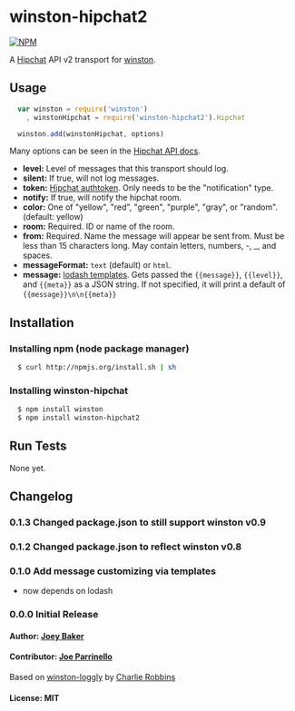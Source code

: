 # winston-hipchat2

[![NPM](https://nodei.co/npm/winston-hipchat.png)](https://nodei.co/npm/winston-hipchat/)

A [Hipchat][0] API v2 transport for [winston][1].

## Usage
``` js
  var winston = require('winston')
    , winstonHipchat = require('winston-hipchat2').Hipchat

  winston.add(winstonHipchat, options)
```

Many options can be seen in the [Hipchat API docs](https://www.hipchat.com/docs/api/method/rooms/message).

* __level:__ Level of messages that this transport should log.
* __silent:__ If true, will not log messages.
* __token:__ [Hipchat authtoken](https://uwn-test.hipchat.com/admin/api). Only needs to be the "notification" type.
* __notify:__ If true, will notify the hipchat room.
* __color:__ One of "yellow", "red", "green", "purple", "gray", or "random". (default: yellow)
* __room:__ Required. ID or name of the room.
* __from:__ Required. Name the message will appear be sent from. Must be less than 15 characters long. May contain letters, numbers, -, _, and spaces.
* __messageFormat:__ `text` (default) or `html`.
* __message:__ [lodash templates](http://lodash.com/docs#template). Gets passed the `{{message}}`, `{{level}}`, and `{{meta}}` as a JSON string. If not specified, it will print a default of `{{message}}\n\n{{meta}}`

## Installation

### Installing npm (node package manager)

``` bash
  $ curl http://npmjs.org/install.sh | sh
```

### Installing winston-hipchat

``` bash
  $ npm install winston
  $ npm install winston-hipchat2
```

## Run Tests
None yet.

## Changelog
### 0.1.3 Changed package.json to still support winston v0.9
### 0.1.2 Changed package.json to reflect winston v0.8
### 0.1.0 Add message customizing via templates
* now depends on lodash

### 0.0.0 Initial Release

#### Author: [Joey Baker](http://byjoeybaker.com)
#### Contributor: [Joe Parrinello](https://github.com/Taevis662)

Based on [winston-loggly](https://github.com/indexzero/winston-loggly) by [Charlie Robbins](http://blog.nodejitsu.com)
#### License: MIT

[0]: http://hipchat.com
[1]: https://github.com/flatiron/winston
[2]: http://nodejitsu.com
[6]: http://vowsjs.org
[7]: http://npmjs.org
